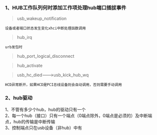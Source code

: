 ### 1、HUB工作队列何时添加工作项处理hub端口插拔事件  
> usb_wakeup_notification  

```
设备或者端口状态发生变化xhci中断处理函数调用
```

> hub_irq  

```
urb发包时
```

> hub_port_logical_disconnect  

> hub_activate  

> usb_hc_died--->usb_kick_hub_wq  

```
HCD异常断开，如果HCD是PCI总线设备则会自动调用，否则需要手动调用
```

### 2、hub驱动  
1、不管有多少个hub，hub的驱动只有一个  
2、每一个hub（接口）只有一个端点（0端点除外，0端点是必须的）及中断端点，hub的传输是中断传输  
3、控制端点只在usb设备（非hub）中有  

